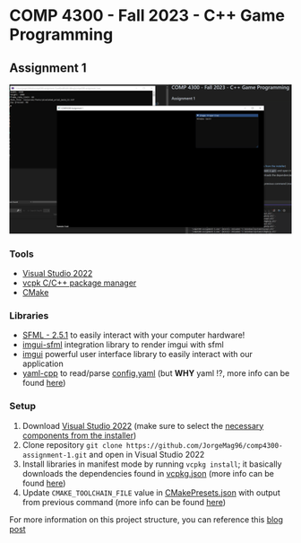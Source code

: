 # COMP 4300 - Fall 2023 - C++ Game Programming
## Assignment 1

![sample_img](./docs/comp4300_assignment_1_setup.PNG)

### Tools
- [Visual Studio 2022](https://visualstudio.microsoft.com/vs/)
- [vcpk C/C++ package manager](https://devblogs.microsoft.com/cppblog/vcpkg-is-now-included-with-visual-studio/)
- [CMake](https://cmake.org/)

### Libraries
- [SFML - 2.5.1](https://github.com/SFML/SFML) to easily interact with your computer hardware!
- [imgui-sfml](https://github.com/SFML/imgui-sfml) integration library to render imgui with sfml
- [imgui](https://github.com/ocornut/imgui) powerful user interface library to easily interact with our application
- [yaml-cpp](https://github.com/jbeder/yaml-cpp) to read/parse [config.yaml](./resources/config.yaml) (but **WHY** yaml !?, more info can be found [here](https://youtu.be/0fbnyS_lHW4?si=hjHXULo6H4xgrBrr))

### Setup

1. Download [Visual Studio 2022](https://visualstudio.microsoft.com/vs/) (make sure to select the [necessary components from the installer](https://devblogs.microsoft.com/cppblog/vcpkg-is-now-included-with-visual-studio/#:~:text=You%20can%20also%20find%20it%20in%20the%20installer%20by%20searching%20for%20vcpkg%20package%20manager%20under%20the%20Individual%20components%20tab.))
2. Clone repository ```git clone https://github.com/JorgeMag96/comp4300-assignment-1.git``` and open in Visual Studio 2022
4. Install libraries in manifest mode by running ```vcpkg install```; it basically downloads the dependencies found in [vcpkg.json](./vcpkg.json) (more info can be found [here](https://learn.microsoft.com/en-us/vcpkg/users/manifests))
5. Update ```CMAKE_TOOLCHAIN_FILE``` value in [CMakePresets.json](./CMakePresets.json#L13) with output from previous command (more info can be found [here](https://cmake.org/cmake/help/latest/variable/CMAKE_TOOLCHAIN_FILE.html))

For more information on this project structure, you can reference this [blog post](https://learn.microsoft.com/en-us/vcpkg/users/buildsystems/cmake-integration)

